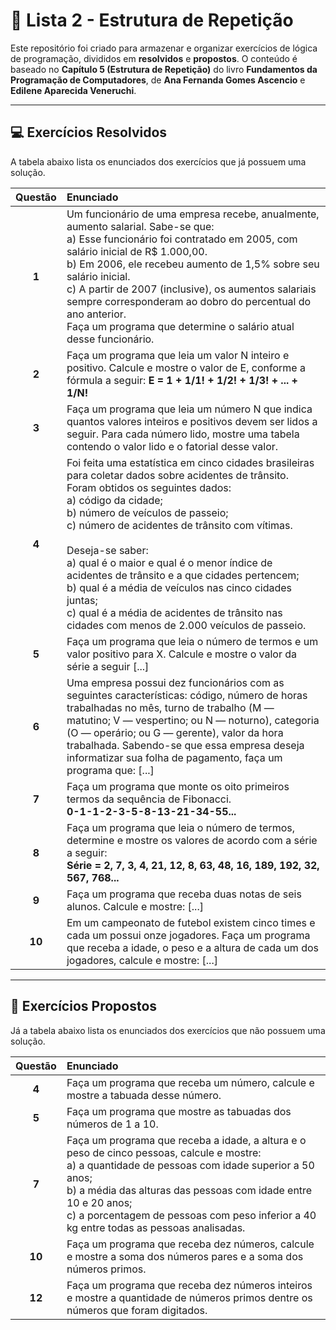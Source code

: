 # 📖 Lista 2 - Estrutura de Repetição

Este repositório foi criado para armazenar e organizar exercícios de lógica de programação, divididos em **resolvidos** e **propostos**. O conteúdo é baseado no **Capítulo 5 (Estrutura de Repetição)** do livro **Fundamentos da Programação de Computadores**, de **Ana Fernanda Gomes Ascencio** e **Edilene Aparecida Veneruchi**.

---

## 💻 Exercícios Resolvidos

A tabela abaixo lista os enunciados dos exercícios que já possuem uma solução.

| Questão | Enunciado |
| :---: | :--- |
| **1** | Um funcionário de uma empresa recebe, anualmente, aumento salarial. Sabe-se que: <br> a) Esse funcionário foi contratado em 2005, com salário inicial de R$ 1.000,00. <br> b) Em 2006, ele recebeu aumento de 1,5% sobre seu salário inicial. <br> c) A partir de 2007 (inclusive), os aumentos salariais sempre corresponderam ao dobro do percentual do ano anterior. <br> Faça um programa que determine o salário atual desse funcionário. |
| **2** | Faça um programa que leia um valor N inteiro e positivo. Calcule e mostre o valor de E, conforme a fórmula a seguir: <b> E = 1 + 1/1! + 1/2! + 1/3! + ... + 1/N! |
| **3** | Faça um programa que leia um número N que indica quantos valores inteiros e positivos devem ser lidos a seguir. Para cada número lido, mostre uma tabela contendo o valor lido e o fatorial desse valor. |
| **4** | Foi feita uma estatística em cinco cidades brasileiras para coletar dados sobre acidentes de trânsito. Foram obtidos os seguintes dados: <br> a) código da cidade; <br> b) número de veículos de passeio; <br> c) número de acidentes de trânsito com vítimas. <br> <br> Deseja-se saber: <br> a) qual é o maior e qual é o menor índice de acidentes de trânsito e a que cidades pertencem;<br> b) qual é a média de veículos nas cinco cidades juntas; <br> c) qual é a média de acidentes de trânsito nas cidades com menos de 2.000 veículos de passeio. |
| **5** | Faça um programa que leia o número de termos e um valor positivo para X. Calcule e mostre o valor da série a seguir [...] |
| **6** | Uma empresa possui dez funcionários com as seguintes características: código, número de horas trabalhadas no mês, turno de trabalho (M — matutino; V — vespertino; ou N — noturno), categoria (O — operário; ou G — gerente), valor da hora trabalhada. Sabendo-se que essa empresa deseja informatizar sua folha de pagamento, faça um programa que: [...] |
| **7** | Faça um programa que monte os oito primeiros termos da sequência de Fibonacci. <br><b> 0-1-1-2-3-5-8-13-21-34-55... |
| **8** | Faça um programa que leia o número de termos, determine e mostre os valores de acordo com a série a seguir: <br><b>Série = 2, 7, 3, 4, 21, 12, 8, 63, 48, 16, 189, 192, 32, 567, 768... |
| **9** | Faça um programa que receba duas notas de seis alunos. Calcule e mostre: [...] |
| **10** | Em um campeonato de futebol existem cinco times e cada um possui onze jogadores. Faça um programa que receba a idade, o peso e a altura de cada um dos jogadores, calcule e mostre: [...] |

---

## 🎯 Exercícios Propostos

Já a tabela abaixo lista os enunciados dos exercícios que não possuem uma solução.

| Questão | Enunciado |
| :---: | :--- |
| **4** | Faça um programa que receba um número, calcule e mostre a tabuada desse número. |
| **5** | Faça um programa que mostre as tabuadas dos números de 1 a 10. |
| **7** | Faça um programa que receba a idade, a altura e o peso de cinco pessoas, calcule e mostre: <br> a) a quantidade de pessoas com idade superior a 50 anos;<br> b) a média das alturas das pessoas com idade entre 10 e 20 anos;<br> c) a porcentagem de pessoas com peso inferior a 40 kg entre todas as pessoas analisadas. |
| **10** | Faça um programa que receba dez números, calcule e mostre a soma dos números pares e a soma dos números primos. |
| **12** | Faça um programa que receba dez números inteiros e mostre a quantidade de números primos dentre os números que foram digitados. |
